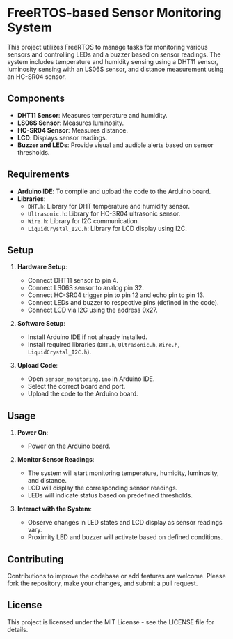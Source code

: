 # FreeRTOS-based Sensor Monitoring System

This project utilizes FreeRTOS to manage tasks for monitoring various sensors and controlling LEDs and a buzzer based on sensor readings. The system includes temperature and humidity sensing using a DHT11 sensor, luminosity sensing with an LS06S sensor, and distance measurement using an HC-SR04 sensor.

## Components

- **DHT11 Sensor**: Measures temperature and humidity.
- **LS06S Sensor**: Measures luminosity.
- **HC-SR04 Sensor**: Measures distance.
- **LCD**: Displays sensor readings.
- **Buzzer and LEDs**: Provide visual and audible alerts based on sensor thresholds.

## Requirements

- **Arduino IDE**: To compile and upload the code to the Arduino board.
- **Libraries**:
  - `DHT.h`: Library for DHT temperature and humidity sensor.
  - `Ultrasonic.h`: Library for HC-SR04 ultrasonic sensor.
  - `Wire.h`: Library for I2C communication.
  - `LiquidCrystal_I2C.h`: Library for LCD display using I2C.

## Setup

1. **Hardware Setup**:
   - Connect DHT11 sensor to pin 4.
   - Connect LS06S sensor to analog pin 32.
   - Connect HC-SR04 trigger pin to pin 12 and echo pin to pin 13.
   - Connect LEDs and buzzer to respective pins (defined in the code).
   - Connect LCD via I2C using the address 0x27.

2. **Software Setup**:
   - Install Arduino IDE if not already installed.
   - Install required libraries (`DHT.h`, `Ultrasonic.h`, `Wire.h`, `LiquidCrystal_I2C.h`).

3. **Upload Code**:
   - Open `sensor_monitoring.ino` in Arduino IDE.
   - Select the correct board and port.
   - Upload the code to the Arduino board.

## Usage

1. **Power On**:
   - Power on the Arduino board.

2. **Monitor Sensor Readings**:
   - The system will start monitoring temperature, humidity, luminosity, and distance.
   - LCD will display the corresponding sensor readings.
   - LEDs will indicate status based on predefined thresholds.

3. **Interact with the System**:
   - Observe changes in LED states and LCD display as sensor readings vary.
   - Proximity LED and buzzer will activate based on defined conditions.

## Contributing

Contributions to improve the codebase or add features are welcome. Please fork the repository, make your changes, and submit a pull request.

## License

This project is licensed under the MIT License - see the LICENSE file for details.
